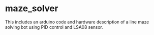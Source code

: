 # maze_solver
This includes an arduino code and hardware description of a line maze solving bot using PID control and LSA08 sensor.
